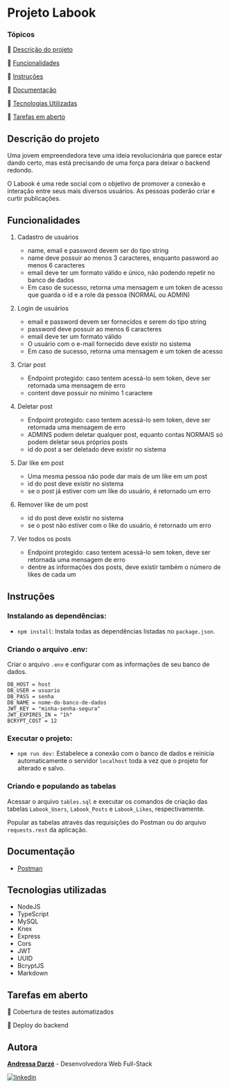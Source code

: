 # Projeto Labook

### Tópicos
:small_blue_diamond: [Descrição do projeto](#descrição-do-projeto)

:small_blue_diamond: [Funcionalidades](#funcionalidades)

:small_blue_diamond: [Instruções](#instruções)

:small_blue_diamond: [Documentação](#documentação)

:small_blue_diamond: [Tecnologias Utilizadas](#tecnologias-utilizadas)

:small_blue_diamond: [Tarefas em aberto](#tarefas-em-aberto)


## Descrição do projeto

Uma jovem empreendedora teve uma ideia revolucionária que parece estar dando certo, mas está precisando de uma força para deixar o backend redondo.

O Labook é uma rede social com o objetivo de promover a conexão e interação entre seus mais diversos usuários. As pessoas poderão criar e curtir publicações.


## Funcionalidades

1. Cadastro de usuários
    - name, email e password devem ser do tipo string
    - name deve possuir ao menos 3 caracteres, enquanto password ao menos 6 caracteres
    - email deve ter um formato válido e único, não podendo repetir no banco de dados
    - Em caso de sucesso, retorna uma mensagem e um token de acesso que guarda o id e a role da pessoa (NORMAL ou ADMIN)
  
2. Login de usuários
    - email e password devem ser fornecidos e serem do tipo string
    - password deve possuir ao menos 6 caracteres
    - email deve ter um formato válido
    - O usuário com o e-mail fornecido deve existir no sistema
    - Em caso de sucesso, retorna uma mensagem  e um token de acesso
    
3. Criar post
    - Endpoint protegido: caso tentem acessá-lo sem token, deve ser retornada uma mensagem de erro
    - content deve possuir no mínimo 1 caractere
    
4. Deletar post
    - Endpoint protegido: caso tentem acessá-lo sem token, deve ser retornada uma mensagem de erro
    - ADMINS podem deletar qualquer post, equanto contas NORMAIS só podem deletar seus próprios posts
    - id do post a ser deletado deve existir no sistema
    
5. Dar like em post
    - Uma mesma pessoa não pode dar mais de um like em um post
    - id do post deve existir no sistema
    - se o post já estiver com um like do usuário, é retornado um erro

6. Remover like de um post
    - id do post deve existir no sistema
    - se o post não estiver com o like do usuário, é retornado um erro
    
7. Ver todos os posts
    - Endpoint protegido: caso tentem acessá-lo sem token, deve ser retornada uma mensagem de erro
    - dentre as informações dos posts, deve existir também o número de likes de cada um
    
## Instruções

### Instalando as dependências:
-   `npm install`:
    Instala todas as dependências listadas no `package.json`.

### Criando o arquivo .env:

Criar o arquivo `.env` e configurar com as informações de seu banco de dados.

```
DB_HOST = host
DB_USER = usuario
DB_PASS = senha
DB_NAME = nome-do-banco-de-dados
JWT_KEY = "minha-senha-segura"
JWT_EXPIRES_IN = "1h"
BCRYPT_COST = 12
```

### Executar o projeto:

-   `npm run dev:`
    Estabelece a conexão com o banco de dados e reinicia automaticamente o servidor `localhost` toda a vez que o projeto for alterado e salvo.

### Criando e populando as tabelas

Acessar o arquivo `tables.sql` e executar os comandos de criação das tabelas `Labook_Users`, `Labook_Posts` e `Labook_Likes`, respectivamente.

Popular as tabelas através das requisições do Postman ou do arquivo `requests.rest` da aplicação.

## Documentação
  - [Postman](https://documenter.getpostman.com/view/21556158/2s8ZDVZ3rK)
  
## Tecnologias utilizadas
  -   NodeJS
  -   TypeScript
  -   MySQL
  -   Knex
  -   Express
  -   Cors
  -   JWT
  -   UUID
  -   BcryptJS
  -   Markdown
  
## Tarefas em aberto
:memo: Cobertura de testes automatizados

:memo: Deploy do backend
  
## Autora
 [**Andressa Darzé**](https://github.com/andressadarze) - Desenvolvedora Web Full-Stack
 
 
 [![linkedin](https://img.shields.io/badge/linkedin-0A66C2?style=for-the-badge&logo=linkedin&logoColor=white)](https://www.linkedin.com/in/andressadarze)



